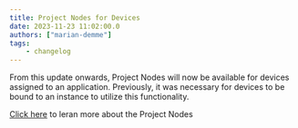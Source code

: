 ```yaml
---
title: Project Nodes for Devices
date: 2023-11-23 11:02:00.0
authors: ["marian-demme"]
tags:
    - changelog
---
```


 From this update onwards, Project Nodes will now be available for devices assigned to an application. Previously, it was necessary for devices to be bound to an instance to utilize this functionality.

 [Click here](https://flowfuse.com/docs/user/projectnodes/#flowfuse-project-nodes) to leran more about the Project Nodes